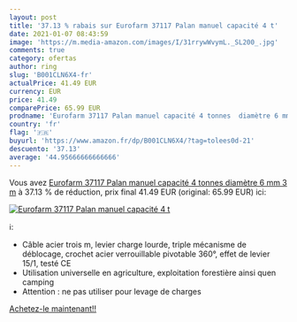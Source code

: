 ```yaml
---
layout: post
title: '37.13 % rabais sur Eurofarm 37117 Palan manuel capacité 4 t'
date: 2021-01-07 08:43:59
image: 'https://m.media-amazon.com/images/I/31rrywWvymL._SL200_.jpg'
comments: true
category: ofertas
author: ring
slug: 'B001CLN6X4-fr'
actualPrice: 41.49 EUR
currency: EUR
price: 41.49
comparePrice: 65.99 EUR
prodname: 'Eurofarm 37117 Palan manuel capacité 4 tonnes  diamètre 6 mm 3 m'
country: 'fr'
flag: '🇫🇷'
buyurl: 'https://www.amazon.fr/dp/B001CLN6X4/?tag=tolees0d-21'
descuento: '37.13'
average: '44.95666666666666'
---
```


Vous avez [Eurofarm 37117 Palan manuel capacité 4 tonnes  diamètre 6 mm 3 m](https://www.amazon.fr/dp/B001CLN6X4/?tag=tolees0d-21)  à  37.13 % de réduction, prix final  41.49 EUR (original: 65.99 EUR) ici:

[![Eurofarm 37117 Palan manuel capacité 4 t](https://m.media-amazon.com/images/I/31rrywWvymL._SL200_.jpg)](https://www.amazon.fr/dp/B001CLN6X4/?tag=tolees0d-21)

ℹ️:

- Câble acier trois m, levier charge lourde, triple mécanisme de déblocage, crochet acier verrouillable pivotable 360°, effet de levier 15/1, testé CE
- Utilisation universelle en agriculture, exploitation forestière ainsi quen camping
- Attention : ne pas utiliser pour levage de charges

[Achetez-le maintenant!!](https://www.amazon.fr/dp/B001CLN6X4/?tag=tolees0d-21)
